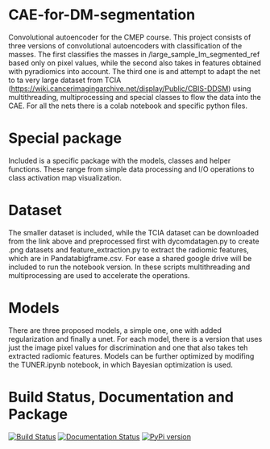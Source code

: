 # CAE-for-DM-segmentation
Convolutional autoencoder for the CMEP course. This project consists of three versions of convolutional autoencoders with classification of the masses. The first classifies the masses in /large_sample_Im_segmented_ref based only on pixel values, while the second also takes in features obtained with pyradiomics into account.
The third one is and attempt to adapt the net to ta very large dataset from TCIA (https://wiki.cancerimagingarchive.net/display/Public/CBIS-DDSM) using multithreading, multiprocessing and special classes to flow the data into the CAE.
For all the nets there is a colab notebook and specific python files.
# Special package
Included is a specific package with the models, classes and helper functions. These range from simple data processing and I/O operations to class activation map visualization.
# Dataset
The smaller dataset is included, while the TCIA dataset can be downloaded from the link above and preprocessed first with dycomdatagen.py to create .png datasets and feature_extraction.py to extract the radiomic features, which are in Pandatabigframe.csv. For ease a shared google drive will be included to run the notebook version.
In these scripts multithreading and multiprocessing are used to accelerate the operations.
# Models
There are three proposed models, a simple one, one with added regularization and finally a unet. For each model, there is a version that uses just the image pixel values for discrimination and one that also takes teh extracted radiomic features. Models can be further optimized by modifing the TUNER.ipynb notebook, in which Bayesian optimization is used.
# Build Status, Documentation and Package
[![Build Status](https://www.travis-ci.com/Jake145/CAE-for-DM-segmentation.svg?branch=main)](https://www.travis-ci.com/Jake145/CAE-for-DM-segmentation)
[![Documentation Status](https://readthedocs.org/projects/cae/badge/?version=latest)](https://cae.readthedocs.io/en/latest/?badge=latest)
[![PyPi version](https://pypip.in/v/CAE-Jake-HP-145/badge.png)](https://pypi.org/project/CAE-Jake-HP-145/)